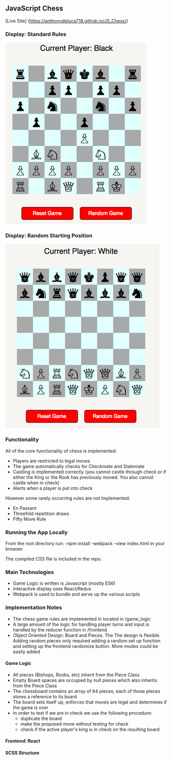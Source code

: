 ## JavaScript Chess

[Live Site]
(https://anthonydeluca718.github.io/JS_Chess/)

### Display: Standard Rules

![Gameplay](https://github.com/AnthonyDeluca718/JS_Chess/blob/master/assets/images/BoardState.png)

### Display: Random Starting Position

![RandomBoard](https://github.com/AnthonyDeluca718/JS_Chess/blob/master/assets/images/RandomInitial.png)

### Functionality

All of the core functionality of chess is implemented:
- Players are restricted to legal moves
- The game automatically checks for Checkmate and Stalemate
- Castling is implemented correctly (you cannot castle through check or if either the King or the Rook has previously moved. You also cannot castle when in check)
- Alerts when a player is put into check

However some rarely occurring rules are not implemented:
- En Passant
- Threefold repetition draws
- Fifty Move Rule

### Running the App Locally
From the root directory run:
-npm install
-webpack
-view index.html in your browser

The compiled CSS file is included in the repo.

### Main Technologies

- Game Logic is written is Javascript (mostly ES6)
- Interactive display uses React/Redux
- Webpack is used to bundle and serve up the various scripts

### Implementation Notes

- The chess game rules are implemented in located in /game_logic
- A large amount of the logic for handling player turns and input is handled by the reducer function in /frontend
- Object Oriented Design: Board and Pieces. The The design is flexible. Adding random pieces only required adding a random set up function and setting up the frontend randomize button. More modes could be easily added

#### Game Logic
- All pieces (Bishops, Rooks, etc) inherit from the Piece Class
- Empty Board spaces are occupied by null pieces which also inherits from the Piece Class
- The chessboard contains an array of 64 pieces, each of those pieces stores a reference to its board
- The board sets itself up, enforces that moves are legal and determines if the game is over
- In order to test if we are in check we use the following procedure:
  - duplicate the board
  - make the proposed move without testing for check
  - check if the active player's king is in check on the resulting board

#### Frontend: React


#### SCSS Structure
